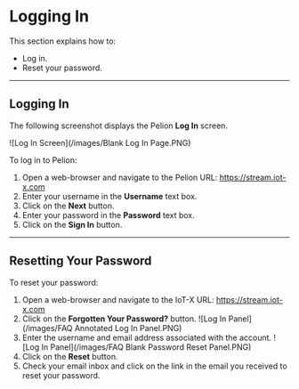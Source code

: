 # Logging In
This section explains how to:
* Log in.
* Reset your password.
---

## Logging In

The following screenshot displays the Pelion **Log In** screen.

![Log In Screen](/images/Blank Log In Page.PNG)

To log in to Pelion:
1. Open a web-browser and navigate to the Pelion URL:
https://stream.iot-x.com
2. Enter your username in the **Username** text box.
3. Click on the **Next** button.
4. Enter your password in the **Password** text box.
5. Click on the **Sign In** button.

---

## Resetting Your Password

To reset your password:
1. Open a web-browser and navigate to the IoT-X URL:
https://stream.iot-x.com
2. Click on the **Forgotten Your Password?** button.
![Log In Panel](/images/FAQ Annotated Log In Panel.PNG)
3. Enter the username and email address associated with the account.
![Log In Panel](/images/FAQ Blank Password Reset Panel.PNG)
4. Click on the **Reset** button.
5. Check your email inbox and click on the link in the email you received to reset your password.
